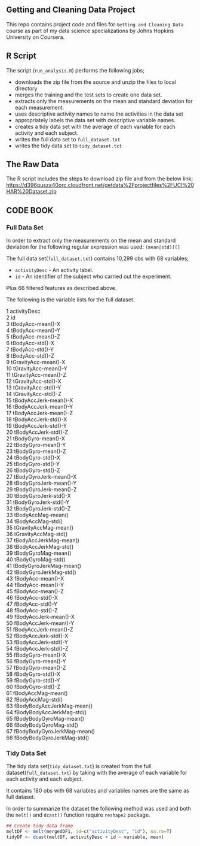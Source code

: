 ## Getting and Cleaning Data Project

This repo contains project code and files for `Getting and Cleaning Data` 
course as part of my data science specializations by Johns Hopkins University on Coursera.

## R Script

The script (`run_analysis.R`) performs the following jobs;

- downloads the zip file from the source and unzip the files to local directory
- merges the training and the test sets to create one data set.
- extracts only the measurements on the mean and standard deviation for each measurement. 
- uses descriptive activity names to name the activities in the data set
- appropriately labels the data set with descriptive variable names. 
- creates a tidy data set with the average of each variable for each activity and each subject. 
- writes the full data set to `full_dataset.txt`
- writes the tidy data set to `tidy_dataset.txt`

## The Raw Data
The R script includes the steps to download zip file and from the below link;
<https://d396qusza40orc.cloudfront.net/getdata%2Fprojectfiles%2FUCI%20HAR%20Dataset.zip>


## CODE BOOK

### Full Data Set

In order to extract only the measurements on the mean and standard deviation for 
the following regular expression was used: `(mean|std)[(]` 

The full data set(`full_dataset.txt`) contains  10,299 obs with 68 variables;

- `activityDesc` - An activity label.
- `id` - An identifier of the subject who carried out the experiment.
 
Plus 66 filtered features as described above.

The following is the variable lists for the full dataset.

1    activityDesc  
2	id  
3	tBodyAcc-mean()-X  
4	tBodyAcc-mean()-Y  
5	tBodyAcc-mean()-Z  
6	tBodyAcc-std()-X  
7	tBodyAcc-std()-Y  
8	tBodyAcc-std()-Z  
9	tGravityAcc-mean()-X  
10	tGravityAcc-mean()-Y  
11	tGravityAcc-mean()-Z  
12	tGravityAcc-std()-X  
13	tGravityAcc-std()-Y  
14	tGravityAcc-std()-Z  
15	tBodyAccJerk-mean()-X  
16	tBodyAccJerk-mean()-Y  
17	tBodyAccJerk-mean()-Z  
18	tBodyAccJerk-std()-X  
19	tBodyAccJerk-std()-Y  
20	tBodyAccJerk-std()-Z  
21	tBodyGyro-mean()-X  
22	tBodyGyro-mean()-Y  
23	tBodyGyro-mean()-Z  
24	tBodyGyro-std()-X  
25	tBodyGyro-std()-Y  
26	tBodyGyro-std()-Z  
27	tBodyGyroJerk-mean()-X  
28	tBodyGyroJerk-mean()-Y  
29	tBodyGyroJerk-mean()-Z  
30	tBodyGyroJerk-std()-X  
31	tBodyGyroJerk-std()-Y  
32	tBodyGyroJerk-std()-Z  
33	tBodyAccMag-mean()  
34	tBodyAccMag-std()  
35	tGravityAccMag-mean()  
36	tGravityAccMag-std()  
37	tBodyAccJerkMag-mean()  
38	tBodyAccJerkMag-std()  
39	tBodyGyroMag-mean()  
40	tBodyGyroMag-std()  
41	tBodyGyroJerkMag-mean()  
42	tBodyGyroJerkMag-std()  
43	fBodyAcc-mean()-X  
44	fBodyAcc-mean()-Y  
45	fBodyAcc-mean()-Z  
46	fBodyAcc-std()-X  
47	fBodyAcc-std()-Y  
48	fBodyAcc-std()-Z  
49	fBodyAccJerk-mean()-X  
50	fBodyAccJerk-mean()-Y  
51	fBodyAccJerk-mean()-Z  
52	fBodyAccJerk-std()-X  
53	fBodyAccJerk-std()-Y  
54	fBodyAccJerk-std()-Z  
55	fBodyGyro-mean()-X  
56	fBodyGyro-mean()-Y  
57	fBodyGyro-mean()-Z  
58	fBodyGyro-std()-X  
59	fBodyGyro-std()-Y  
60	fBodyGyro-std()-Z  
61	fBodyAccMag-mean()  
62	fBodyAccMag-std()  
63	fBodyBodyAccJerkMag-mean()  
64	fBodyBodyAccJerkMag-std()  
65	fBodyBodyGyroMag-mean()  
66	fBodyBodyGyroMag-std()  
67	fBodyBodyGyroJerkMag-mean()  
68	fBodyBodyGyroJerkMag-std()  
  
  
### Tidy Data Set
 
The tidy data set(`tidy_dataset.txt`) is created from the full dataset(`full_dataset.txt`)
by taking with the average of each variable for each activity and each subject.

It contains 180 obs with 68 variables and variables names are the same as full dataset.

In order to summarize the dataset the following method was used and both the `melt()` and `dcast()`
function require `reshape2` package.

```r
## Create tidy data frame  
meltDF <- melt(mergedDF1, id=c("activityDesc", "id"), na.rm=T)
tidyDF <- dcast(meltDF, activityDesc + id ~ variable, mean)
```


